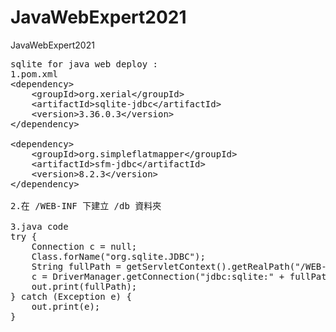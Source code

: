 # JavaWebExpert2021
JavaWebExpert2021

<pre>
sqlite for java web deploy :
1.pom.xml
&lt;dependency&gt;
	&lt;groupId>org.xerial&lt;/groupId>
	&lt;artifactId>sqlite-jdbc&lt;/artifactId>
	&lt;version>3.36.0.3&lt;/version>
&lt;/dependency>

&lt;dependency>
	&lt;groupId>org.simpleflatmapper&lt;/groupId>
	&lt;artifactId>sfm-jdbc&lt;/artifactId>
	&lt;version>8.2.3&lt;/version>
&lt;/dependency>

2.在 /WEB-INF 下建立 /db 資料夾

3.java code
try {
	Connection c = null;
	Class.forName("org.sqlite.JDBC");
	String fullPath = getServletContext().getRealPath("/WEB-INF/db/test.db");
	c = DriverManager.getConnection("jdbc:sqlite:" + fullPath);
	out.print(fullPath);
} catch (Exception e) {
	out.print(e);
}
</pre>
